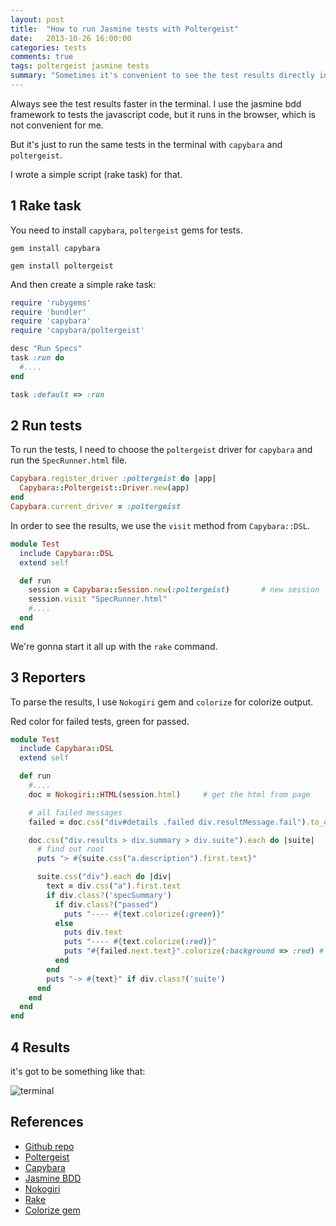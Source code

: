 ```yaml
---
layout: post
title:  "How to run Jasmine tests with Poltergeist"
date:   2013-10-26 16:00:00
categories: tests
comments: true
tags: poltergeist jasmine tests
summary: "Sometimes it's convenient to see the test results directly in the terminal. With poltergeist driver it is easy." 
---
```


Always see the test results faster in the terminal. I use the jasmine bdd framework to tests the javascript code, 
but it runs in the browser, which is not convenient for me.

But it's just to run the same tests in the terminal with `capybara` and `poltergeist`. 

I wrote a simple script (rake task) for that.

1 Rake task
-------------------------

You need to install `capybara`, `poltergeist` gems for tests.

```
gem install capybara

gem install poltergeist
```

And then create a simple rake task:

```ruby
require 'rubygems'
require 'bundler'
require 'capybara'
require 'capybara/poltergeist'

desc "Run Specs"
task :run do 
  #....
end

task :default => :run
```

2 Run tests
---------------

To run the tests, I need to choose the `poltergeist` driver for `capybara` and run the `SpecRunner.html` file.

```ruby
Capybara.register_driver :poltergeist do |app|
  Capybara::Poltergeist::Driver.new(app)
end
Capybara.current_driver = :poltergeist
```

In order to see the results, we use the `visit` method from `Capybara::DSL`.

```ruby
module Test
  include Capybara::DSL
  extend self

  def run
    session = Capybara::Session.new(:poltergeist)       # new session
    session.visit "SpecRunner.html"
    #....
  end
end
```

We're gonna start it all up with the `rake` command.

3 Reporters
---------------------------

To parse the results, I use `Nokogiri` gem and `colorize` for colorize output.

Red color for failed tests, green for passed.

```ruby
module Test
  include Capybara::DSL
  extend self

  def run
    #....
    doc = Nokogiri::HTML(session.html)     # get the html from page

    # all failed messages
    failed = doc.css("div#details .failed div.resultMessage.fail").to_enum

    doc.css("div.results > div.summary > div.suite").each do |suite|
      # find out root
      puts "> #{suite.css("a.description").first.text}"

      suite.css("div").each do |div|
        text = div.css("a").first.text 
        if div.class?('specSummary')
          if div.class?("passed")
            puts "---- #{text.colorize(:green)}"
          else
            puts div.text
            puts "---- #{text.colorize(:red)}"
            puts "#{failed.next.text}".colorize(:background => :red) # print failed message
          end  
        end
        puts "-> #{text}" if div.class?('suite')
      end
    end
  end
end
``` 

4 Results
------------------

it's got to be something like that:

![terminal]( https://photos-3.dropbox.com/t/0/AAAdgwMe8m3Za9A7TJagNNi_DGq7gDqBE-wXribEsu_PyQ/12/186946245/png/1024x768/3/1382814000/0/2/jasmine-poltergeist.png/TEefMMSR_oTpKEc2ezneklzEDmPE4uoZs-XZZqEc1S8 "Output")


References
------------

+   [Github repo](https://github.com/fntz/snippets/tree/master/jasmine-poltergeist)
+   [Poltergeist](https://github.com/jonleighton/poltergeist)
+   [Capybara](https://github.com/jnicklas/capybara)
+   [Jasmine BDD](http://pivotal.github.io/jasmine/)
+   [Nokogiri](http://nokogiri.org/)
+   [Rake](http://rake.rubyforge.org/)
+   [Colorize gem](https://github.com/fazibear/colorize)
